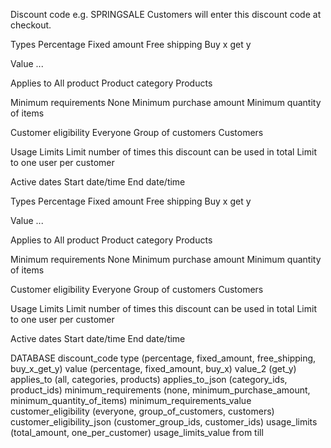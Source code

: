 Discount code
    e.g. SPRINGSALE
    Customers will enter this discount code at checkout.

Types
    Percentage
    Fixed amount
    Free shipping
    Buy x get y

Value
    ...


Applies to
    All product
    Product category
    Products

Minimum requirements
    None
    Minimum purchase amount
    Minimum quantity of items

Customer eligibility
    Everyone
    Group of customers
    Customers

Usage Limits
    Limit number of times this discount can be used in total
    Limit to one user per customer

Active dates
    Start date/time
    End date/time


Types
    Percentage
    Fixed amount
    Free shipping
    Buy x get y

Value
    ...

Applies to
    All product
    Product category
    Products

Minimum requirements
    None
    Minimum purchase amount
    Minimum quantity of items

Customer eligibility
    Everyone
    Group of customers
    Customers

Usage Limits
    Limit number of times this discount can be used in total
    Limit to one user per customer

Active dates
    Start date/time
    End date/time


DATABASE
discount_code
type (percentage, fixed_amount, free_shipping, buy_x_get_y)
value (percentage, fixed_amount, buy_x)
value_2 (get_y)
applies_to (all, categories, products)
applies_to_json (category_ids, product_ids)
minimum_requirements (none, minimum_purchase_amount, minimum_quantity_of_items)
minimum_requirements_value
customer_eligibility (everyone, group_of_customers, customers)
customer_eligibility_json (customer_group_ids, customer_ids)
usage_limits (total_amount, one_per_customer)
usage_limits_value
from
till

